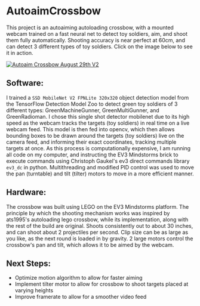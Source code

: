 # AutoaimCrossbow

This project is an autoaiming autoloading crossbow, with a mounted webcam trained on a fast neural net to detect toy soldiers, aim, and shoot them fully automatically. Shooting accuracy is near perfect at 60cm, and can detect 3 different types of toy soldiers. Click on the image below to see it in action.

[![Autoaim Crossbow August 29th V2](https://img.youtube.com/vi/7apo-4Li0Pk/0.jpg)](https://youtu.be/7apo-4Li0Pk)

## Software:
I trained a `SSD MobileNet V2 FPNLite 320x320` object detection model from the TensorFlow Detection Model Zoo to detect green toy soldiers of 3 different types: GreenMachineGunner, GreenMultiGunner, and GreenRadioman. I chose this single shot detector mobilenet due to its high speed as the webcam tracks the targets (toy soldiers) in real time on a live webcam feed. This model is then fed into opencv, which then allows bounding boxes to be drawn around the targets (toy soldiers) live on the camera feed, and informing their exact coordinates, tracking multiple targets at once. As this process is computationally expensive, I am running all code on my computer, and instructing the EV3 Mindstorms brick to execute commands using Christoph Gaukel's ev3 direct commands library `ev3_dc` in python. Multithreading and modified PID control was used to move the pan (turntable) and tilt (tilter) motors to move in a more efficient manner.

## Hardware:
The crossbow was built using LEGO on the EV3 Mindstorms platform. The principle by which the shooting mechanism works was inspired by ats1995's autoloading lego crossbow, while its implementation, along with the rest of the build are original. Shoots consistently out to about 30 inches, and can shoot about 2 projectiles per second. Clip size can be as large as you like, as the next round is loaded in by gravity. 2 large motors control the crossbow's pan and tilt, which allows it to be aimed by the webcam.

## Next Steps:
* Optimize motion algorithm to allow for faster aiming
* Implement tilter motor to allow for crossbow to shoot targets placed at varying heights
* Improve framerate to allow for a smoother video feed

